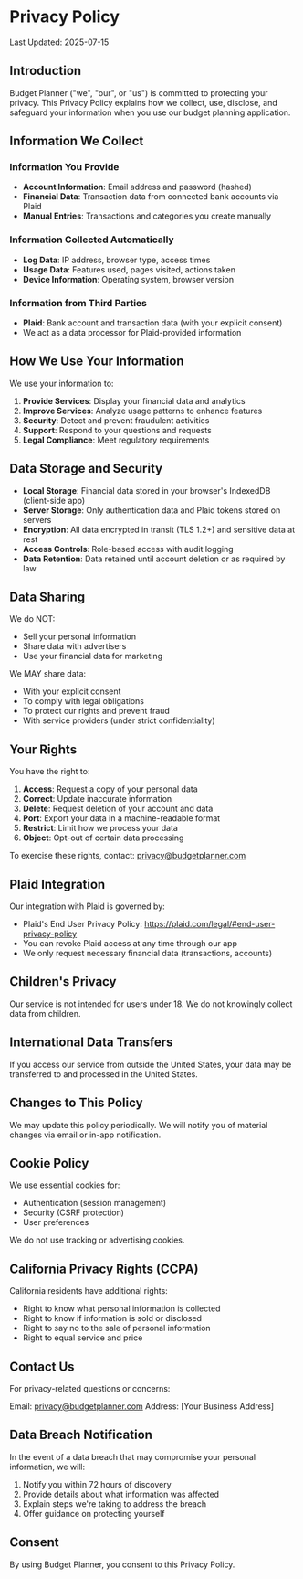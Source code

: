 # Privacy Policy

Last Updated: 2025-07-15

## Introduction

Budget Planner ("we", "our", or "us") is committed to protecting your privacy. This Privacy Policy explains how we collect, use, disclose, and safeguard your information when you use our budget planning application.

## Information We Collect

### Information You Provide

- **Account Information**: Email address and password (hashed)
- **Financial Data**: Transaction data from connected bank accounts via Plaid
- **Manual Entries**: Transactions and categories you create manually

### Information Collected Automatically

- **Log Data**: IP address, browser type, access times
- **Usage Data**: Features used, pages visited, actions taken
- **Device Information**: Operating system, browser version

### Information from Third Parties

- **Plaid**: Bank account and transaction data (with your explicit consent)
- We act as a data processor for Plaid-provided information

## How We Use Your Information

We use your information to:

1. **Provide Services**: Display your financial data and analytics
2. **Improve Services**: Analyze usage patterns to enhance features
3. **Security**: Detect and prevent fraudulent activities
4. **Support**: Respond to your questions and requests
5. **Legal Compliance**: Meet regulatory requirements

## Data Storage and Security

- **Local Storage**: Financial data stored in your browser's IndexedDB (client-side app)
- **Server Storage**: Only authentication data and Plaid tokens stored on servers
- **Encryption**: All data encrypted in transit (TLS 1.2+) and sensitive data at rest
- **Access Controls**: Role-based access with audit logging
- **Data Retention**: Data retained until account deletion or as required by law

## Data Sharing

We do NOT:

- Sell your personal information
- Share data with advertisers
- Use your financial data for marketing

We MAY share data:

- With your explicit consent
- To comply with legal obligations
- To protect our rights and prevent fraud
- With service providers (under strict confidentiality)

## Your Rights

You have the right to:

1. **Access**: Request a copy of your personal data
2. **Correct**: Update inaccurate information
3. **Delete**: Request deletion of your account and data
4. **Port**: Export your data in a machine-readable format
5. **Restrict**: Limit how we process your data
6. **Object**: Opt-out of certain data processing

To exercise these rights, contact: privacy@budgetplanner.com

## Plaid Integration

Our integration with Plaid is governed by:

- Plaid's End User Privacy Policy: https://plaid.com/legal/#end-user-privacy-policy
- You can revoke Plaid access at any time through our app
- We only request necessary financial data (transactions, accounts)

## Children's Privacy

Our service is not intended for users under 18. We do not knowingly collect data from children.

## International Data Transfers

If you access our service from outside the United States, your data may be transferred to and processed in the United States.

## Changes to This Policy

We may update this policy periodically. We will notify you of material changes via email or in-app notification.

## Cookie Policy

We use essential cookies for:

- Authentication (session management)
- Security (CSRF protection)
- User preferences

We do not use tracking or advertising cookies.

## California Privacy Rights (CCPA)

California residents have additional rights:

- Right to know what personal information is collected
- Right to know if information is sold or disclosed
- Right to say no to the sale of personal information
- Right to equal service and price

## Contact Us

For privacy-related questions or concerns:

Email: privacy@budgetplanner.com
Address: [Your Business Address]

## Data Breach Notification

In the event of a data breach that may compromise your personal information, we will:

1. Notify you within 72 hours of discovery
2. Provide details about what information was affected
3. Explain steps we're taking to address the breach
4. Offer guidance on protecting yourself

## Consent

By using Budget Planner, you consent to this Privacy Policy.
